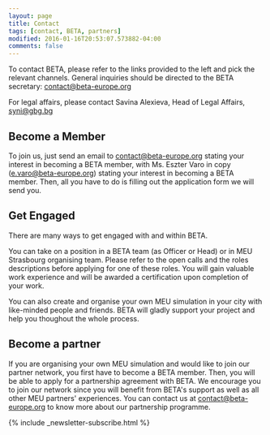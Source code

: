```yaml
---
layout: page
title: Contact
tags: [contact, BETA, partners]
modified: 2016-01-16T20:53:07.573882-04:00
comments: false
---
```


To contact BETA, please refer to the links provided to the left and pick the relevant channels. 
General inquiries should be directed to the BETA secretary: <contact@beta-europe.org>

For legal affairs, please contact Savina Alexieva, Head of Legal Affairs, syni@gbg.bg


## Become a Member

To join us, just send an email to <contact@beta-europe.org> stating your interest in becoming a BETA member, with Ms. Eszter Varo in copy (e.varo@beta-europe.org) stating your interest in becoming a BETA member. Then, all you have to do is filling out the application form we will send you.


## Get Engaged

There are many ways to get engaged with and within BETA. 

You can take on a position in a BETA team (as Officer or Head) or in MEU Strasbourg organising team. 
Please refer to the open calls and the roles descriptions before applying for one of these roles. 
You will gain valuable work experience and will be awarded a certification upon completion of your work. 

You can also create and organise your own MEU simulation in your city with like-minded people and friends. 
BETA will gladly support your project and help you thoughout the whole process.   


## Become a partner

If you are organising your own MEU simulation and would like to join our partner network, you first have to become a BETA member. 
Then, you will be able to apply for a partnership agreement with BETA. 
We encourage you to join our network since you will benefit from BETA's support as well as all other MEU partners' experiences. 
You can contact us at contact@beta-europe.org to know more about our partnership programme. 

{% include _newsletter-subscribe.html %}
